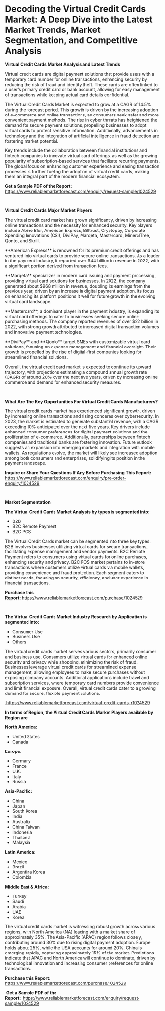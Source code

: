<p><h1>Decoding the Virtual Credit Cards Market: A Deep Dive into the Latest Market Trends, Market Segmentation, and Competitive Analysis</h1></p><p><strong>Virtual Credit Cards Market Analysis and Latest Trends</strong></p>
<p><p>Virtual credit cards are digital payment solutions that provide users with a temporary card number for online transactions, enhancing security by reducing the risk of fraud and identity theft. These cards are often linked to a user’s primary credit card or bank account, allowing for easy management of transactions while keeping actual card details confidential.</p><p>The Virtual Credit Cards Market is expected to grow at a CAGR of 14.5% during the forecast period. This growth is driven by the increasing adoption of e-commerce and online transactions, as consumers seek safer and more convenient payment methods. The rise in cyber threats has heightened the demand for secure payment solutions, propelling businesses to adopt virtual cards to protect sensitive information. Additionally, advancements in technology and the integration of artificial intelligence in fraud detection are fostering market potential.</p><p>Key trends include the collaboration between financial institutions and fintech companies to innovate virtual card offerings, as well as the growing popularity of subscription-based services that facilitate recurring payments. The global focus on enhancing customer experience and easing transaction processes is further fueling the adoption of virtual credit cards, making them an integral part of the modern financial ecosystem.</p></p>
<p><strong>Get a Sample PDF of the Report:&nbsp;</strong> <a href="https://www.reliablemarketforecast.com/enquiry/request-sample/1024529?utm_campaign=2603&utm_medium=2&utm_source=Github&utm_content=ia&utm_term=17042025&utm_id=virtual-credit-cards">https://www.reliablemarketforecast.com/enquiry/request-sample/1024529</a></p>
<p>&nbsp;</p>
<p><strong>Virtual Credit Cards Major Market Players</strong></p>
<p><p>The virtual credit card market has grown significantly, driven by increasing online transactions and the necessity for enhanced security. Key players include Abine Blur, American Express, Billtrust, Cryptopay, Corporate Spending Innovations (CSI), DiviPay, Marqeta, Mastercard, MineralTree, Qonto, and Skrill.</p><p>**American Express** is renowned for its premium credit offerings and has ventured into virtual cards to provide secure online transactions. As a leader in the payment industry, it reported over $44 billion in revenue in 2022, with a significant portion derived from transaction fees.</p><p>**Marqeta** specializes in modern card issuing and payment processing, providing virtual card solutions for businesses. In 2022, the company generated about $968 million in revenue, doubling its earnings from the previous year, driven by an increase in digital payment adoption. Its focus on enhancing its platform positions it well for future growth in the evolving virtual card landscape.</p><p>**Mastercard**, a dominant player in the payment industry, is expanding its virtual card offerings to cater to businesses seeking secure online purchasing methods. The company reported revenues of over $22 billion in 2022, with strong growth attributed to increased digital transaction volumes and innovative payment technologies.</p><p>**DiviPay** and **Qonto** target SMEs with customizable virtual card solutions, focusing on expense management and financial oversight. Their growth is propelled by the rise of digital-first companies looking for streamlined financial solutions.</p><p>Overall, the virtual credit card market is expected to continue its upward trajectory, with projections estimating a compound annual growth rate (CAGR) of around 20% over the next five years, driven by increasing online commerce and demand for enhanced security measures.</p></p>
<p>&nbsp;</p>
<p><strong>What Are The Key Opportunities For Virtual Credit Cards Manufacturers?</strong></p>
<p><p>The virtual credit cards market has experienced significant growth, driven by increasing online transactions and rising concerns over cybersecurity. In 2023, the market is estimated to generate substantial revenue, with a CAGR exceeding 10% anticipated over the next five years. Key drivers include enhanced consumer preferences for digital payment solutions and the proliferation of e-commerce. Additionally, partnerships between fintech companies and traditional banks are fostering innovation. Future outlook suggests an expansion into emerging markets and integration with mobile wallets. As regulations evolve, the market will likely see increased adoption among both consumers and enterprises, solidifying its position in the payment landscape.</p></p>
<p><strong>Inquire or Share Your Questions If Any Before Purchasing This Report:</strong> <a href="https://www.reliablemarketforecast.com/enquiry/pre-order-enquiry/1024529?utm_campaign=2603&utm_medium=2&utm_source=Github&utm_content=ia&utm_term=17042025&utm_id=virtual-credit-cards">https://www.reliablemarketforecast.com/enquiry/pre-order-enquiry/1024529</a></p>
<p>&nbsp;</p>
<p><strong>Market Segmentation</strong></p>
<p><strong>The Virtual Credit Cards Market Analysis by types is segmented into:</strong></p>
<p><ul><li>B2B</li><li>B2C Remote Payment</li><li>B2C POS</li></ul></p>
<p><p>The Virtual Credit Cards market can be segmented into three key types. B2B involves businesses utilizing virtual cards for secure transactions, facilitating expense management and vendor payments. B2C Remote Payment refers to consumers using virtual cards for online purchases, enhancing security and privacy. B2C POS market pertains to in-store transactions where customers utilize virtual cards via mobile wallets, providing convenience and fraud protection. Each segment caters to distinct needs, focusing on security, efficiency, and user experience in financial transactions.</p></p>
<p><strong>Purchase this Report:&nbsp;</strong><a href="https://www.reliablemarketforecast.com/purchase/1024529?utm_campaign=2603&utm_medium=2&utm_source=Github&utm_content=ia&utm_term=17042025&utm_id=virtual-credit-cards">https://www.reliablemarketforecast.com/purchase/1024529</a></p>
<p>&nbsp;</p>
<p><strong>The Virtual Credit Cards Market Industry Research by Application is segmented into:</strong></p>
<p><ul><li>Consumer Use</li><li>Business Use</li><li>Others</li></ul></p>
<p><p>The virtual credit cards market serves various sectors, primarily consumer and business use. Consumers utilize virtual cards for enhanced online security and privacy while shopping, minimizing the risk of fraud. Businesses leverage virtual credit cards for streamlined expense management, allowing employees to make secure purchases without exposing company accounts. Additional applications include travel and subscription services, where temporary card numbers provide convenience and limit financial exposure. Overall, virtual credit cards cater to a growing demand for secure, flexible payment solutions.</p></p>
<p><a href="https://www.reliablemarketforecast.com/virtual-credit-cards-r1024529?utm_campaign=2603&utm_medium=2&utm_source=Github&utm_content=ia&utm_term=17042025&utm_id=virtual-credit-cards">&nbsp;https://www.reliablemarketforecast.com/virtual-credit-cards-r1024529</a></p>
<p><strong>In terms of Region, the Virtual Credit Cards Market Players available by Region are:</strong></p>
<p>
    <p> <strong> North America: </strong>
        <ul>
            <li>United States</li>
            <li>Canada</li>
        </ul>
        </p> 
    <p> <strong> Europe: </strong>
        <ul>
            <li>Germany</li>
            <li>France</li>
            <li>U.K.</li>
            <li>Italy</li>
            <li>Russia</li>
        </ul>
        </p> 
    <p> <strong> Asia-Pacific: </strong>
        <ul>
            <li>China</li>
            <li>Japan</li>
            <li>South Korea</li>
            <li>India</li>
            <li>Australia</li>
            <li>China Taiwan</li>
            <li>Indonesia</li>
            <li>Thailand</li>
            <li>Malaysia</li>
        </ul>
        </p> 
    <p> <strong> Latin America: </strong>
        <ul>
            <li>Mexico</li>
            <li>Brazil</li>
            <li>Argentina Korea</li>
            <li>Colombia</li>
        </ul>
        </p> 
    <p> <strong> Middle East & Africa: </strong>
        <ul>
            <li>Turkey</li>
            <li>Saudi</li>
            <li>Arabia</li>
            <li>UAE</li>
            <li>Korea</li>
        </ul>
    </p>
    </p>
<p><p>The virtual credit cards market is witnessing robust growth across various regions, with North America (NA) leading with a market share of approximately 35%. The Asia-Pacific (APAC) region follows closely, contributing around 30% due to rising digital payment adoption. Europe holds about 25%, while the USA accounts for around 20%. China is emerging rapidly, capturing approximately 15% of the market. Predictions indicate that APAC and North America will continue to dominate, driven by technological innovation and increasing consumer preferences for online transactions.</p></p>
<p><strong>Purchase this Report: </strong><a href="https://www.reliablemarketforecast.com/purchase/1024529?utm_campaign=2603&utm_medium=2&utm_source=Github&utm_content=ia&utm_term=17042025&utm_id=virtual-credit-cards">https://www.reliablemarketforecast.com/purchase/1024529</a></p>
<p>&nbsp;<strong>Get a Sample PDF of the Report:&nbsp;&nbsp;</strong><a href="https://www.reliablemarketforecast.com/enquiry/request-sample/1024529?utm_campaign=2603&utm_medium=2&utm_source=Github&utm_content=ia&utm_term=17042025&utm_id=virtual-credit-cards">https://www.reliablemarketforecast.com/enquiry/request-sample/1024529</a></p>
<p><strong></strong></p>
<p><p></p><p></p><p></p></p>